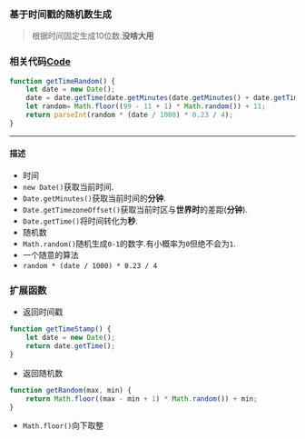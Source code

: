 ### 基于时间戳的随机数生成
> 根据时间固定生成10位数.**没啥大用**

### 相关代码[Code](./GetTimeRandom.js)
``` JavaScript
function getTimeRandom() {
    let date = new Date();
    date = date.getTime(date.getMinutes(date.getMinutes() + date.getTimezoneOffset()));
    let random= Math.floor((99 - 11 + 1) * Math.random()) + 11;
    return parseInt(random * (date / 1000) * 0.23 / 4);
}
```
---
#### 描述
- 时间
- `new Date()`获取当前时间.
- `Date.getMinutes()`获取当前时间的**分钟**.
- `Date.getTimezoneOffset()`获取当前时区与**世界时**的差距(**分钟**).
- `Date.getTime()`将时间转化为**秒**.
- 随机数
- `Math.random()`随机生成`0-1`的数字.有小概率为`0`但绝不会为`1`.
- 一个随意的算法
- `random * (date / 1000) * 0.23 / 4`

### 扩展函数
- 返回时间戳
``` JavaScript
function getTimeStamp() {
    let date = new Date();
    return date.getTime();
}
```
- 返回随机数
```JavaScript
function getRandom(max, min) {
    return Math.floor((max - min + 1) * Math.random()) + min;
}
```
- `Math.floor()`向下取整